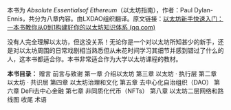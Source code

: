 本书为 *Absolute Essentialsof Ethereum*（以太坊指南），作者：Paul Dylan-Ennis，共分为八章内容。由LXDAO组织翻译。原文链接：[以太坊新手快速入门：一本书教你从0到1构建好你的以太坊知识体系 (qq.com)](https://mp.weixin.qq.com/s?__biz=MzI2NzExNTczMw==&mid=2653291510&idx=1&sn=50dcfd305ce1ae3b51ecf5ab733fcae8&chksm=f1516e4cc626e75a65528d0c5198c0fe2807582d3041ca5ea34ba587698c8661710c37edcfc3&scene=21#wechat_redirect)

没有人完全理解以太坊，但这没关系！无论你是一个对以太坊所知甚少的新手，还是对以太坊周围的日常戏剧相当熟悉但从未花时间学习其细节并感到错过了什么的人，这本书都适合你。本书非常适合作为大学以太坊课程的教材。

**本书目录：**
赠言
前言与致谢
第一章 介绍以太坊
第三章 以太坊 · 执行层
第二章 以太坊 · 共识层
第四章 以太坊治理和文化
第五章 去中心化自治组织（DAO）
第六章 DeFi去中心金融
第七章 非同质化代币（NFTs）
第八章 以太坊二层网络和路线图
收尾
术语